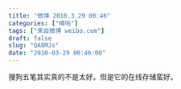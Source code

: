 ```yaml
---
title: "微博 2010.3.29 00:46"
categories: ["嘀咕"]
tags: ["来自微博 weibo.com"]
draft: false
slug: "QA8MJs"
date: "2010-03-29 00:46:00"
---
```


<p>搜狗五笔其实真的不是太好。但是它的在线存储蛮好。 ​​​​</p>
